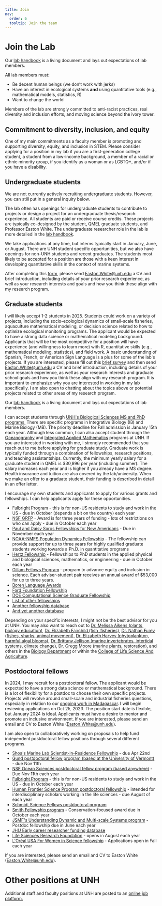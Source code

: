 ```yaml
---
title: Join
nav:
  order: 6
  tooltip: Join the team
---
```


# <i class="fas join"></i>Join the Lab

Our [lab handbook](https://github.com/QuantMarineEcoLab/lab-onboarding/blob/main/qmel-onboarding.md) is a living document and lays out expectations of lab members. 


All lab members must:
- Be decent human beings (we don’t work with jerks) 
- Have an interest in ecological systems **and** using quantitative tools (e.g., mathematical models, statistics, R)
- Want to change the world

Members of the lab are strongly committed to anti-racist practices, real diversity and inclusion efforts, and moving science beyond the ivory tower.



## Commitment to diversity, inclusion, and equity

One of my main commitments as a faculty member is promoting and supporting diversity, equity, and inclusion in STEM. Please consider applying for a position in my lab if you are a first-generation college student, a student from a low-income background, a member of a racial or ethnic minority group, if you identify as a woman or as LGBTQ+, and/or if you have a disability.




## Undergraduate students

We are not currently actively recruiting undergraduate students. However, you can still put in a general inquiry below. 

The lab often has openings for undergraduate students to contribute to projects or design a project for an undergraduate thesis/research experience. All students are paid or receive course credits. These projects are typically co-designed by the student, QMEL graduate students, and Professor Easton White. The undergraduate researcher role in the lab is more detailed in the [lab handbook](https://github.com/QuantMarineEcoLab/lab-onboarding/blob/main/qmel-onboarding.md#being-a-successful-undergraduate-researcher).

We take applications at any time, but interns typically start in January, June, or August. There are UNH student specific opportunities, but we also have openings for non-UNH students and recent graduates. The students most likely to be accepted for a position are those with a keen interest in developing quantitative skills in the context of marine systems.

After completing this [form](https://forms.gle/16fogrHEX7duePXw5), please send <Easton.White@unh.edu> a CV and brief introduction, including details of your prior research experience, as well as your research interests and goals and how you think these align with my research program.


## Graduate students

I will likely accept 1-2 students in 2025. Students could work on a variety of projects, including the socio-ecological dynamics of small-scale fisheries, aquaculture mathematical modeling, or decision science related to how to optimize ecological monitoring programs. The applicant would be expected to have a strong data science or mathematical modeling background. Applicants that will be the most competitive for a position will have experience (and willingness to learn more) with R, quantitative skills (e.g., mathematical modeling, statistics), and field work. A basic understanding of Spanish, French, or American Sign Language is a plus for some of the lab's projects. If you are interested, please fill out this [brief survey](https://forms.gle/v8SeNbqEw1GL1f1M6) and then send <Easton.White@unh.edu> a CV and brief introduction, including details of your prior research experience, as well as your research interests and graduate school goals and how you think these align with my research program. It is important to emphasize why you are interested in working in my lab specifically. I am also open to chatting about the topics above or potential projects related to other areas of my research program. 

Our [lab handbook](https://github.com/QuantMarineEcoLab/lab-onboarding/blob/main/qmel-onboarding.md) is a living document and lays out expectations of lab members. 

I can accept students through [UNH's Biological Sciences MS and PhD programs.](https://colsa.unh.edu/biological-sciences) There are specific programs in Integrative Biology (IB) and Marine Biology (MB). The priority deadline for Fall admission is January 15th each year. Although less common, I can also accept student through the [Oceanography](https://ceps.unh.edu/earth-sciences/academics) and [Integrated Applied Mathematics](https://ceps.unh.edu/integrated-applied-mathematics/academics) programs at UNH. If you are interested in working with me, I strongly recommended that you reach out to me before applying for graduate study. Graduate work is typically funded through a combination of fellowships, research positions, and teaching assistantships. Currently, the minimum yearly salary for a graduate student in QMEL is $30,996 per year (including summer). The salary increases each year and is higher if you already have a MS degree. Health insurance and tuition are also covered by the lab/university. When we make an offer to a graduate student, their funding  is described in detail in an offer letter. 

I encourage my own students and applicants to apply for various grants and fellowships. I can help applicants apply for these opportunities. 
- [Fulbright Program](https://us.fulbrightonline.org/) - this is for non-US residents to study and work in the US - due in October (depends a bit on the country) each year
- [NSF GRFP](https://www.nsfgrfp.org/) - Award is for three years of funding - lots of restrictions on who can apply - due in October each year
- [Paul and Daisy Soros Fellowships for New Americans](https://www.pdsoros.org/) - Due in November each year
- [NOAA-NMFS Population Dynamics Fellowship](https://seagrant.noaa.gov/nmfs-sg-fellowship/) - The fellowship can provide support for up to three years for highly qualified graduate students working towards a Ph.D. in quantitative programs 
- [Hertz Fellowship](https://www.hertzfoundation.org/the-fellowship/apply-for-fellowship/) - Fellowships to PhD students in the applied physical and biological sciences, mathematics, or engineering - due in October each year
- [Gillam Fellows Program](https://www.hhmi.org/programs/gilliam-fellows) - program to advance equity and inclusion in science. Each adviser-student pair receives an annual award of $53,000 for up to three years. 
- [Boren Language Awards](https://www.borenawards.org/)
- [Ford Foundation Fellowship](https://sites.nationalacademies.org/pga/fordfellowships/index.htm)
- [DOE Computational Science Graduate Fellowship](https://www.krellinst.org/csgf/)
- [List of other fellowships](https://grad.ncsu.edu/student-funding/fellowships-and-grants/national/nationally-competitive-graduate-fellowships/)
- [Another fellowship database](https://www.pathwaystoscience.org/grad.aspx)
- [And yet another database](https://apps.grad.illinois.edu/fellowship-finder/SearchResult/selectedValues=11&31&28&SearchBy=)


Depending on your specific interests, I might not be the best advisor for you at UNH. You may also want to reach out to [Dr. Melissa Aikens (plants, biology education)](https://colsa.unh.edu/person/melissa-aikens), [Dr. Elizabeth Fairchild (fish, fisheries)](https://colsa.unh.edu/person/elizabeth-fairchild), [Dr. Nathan Furey (fishes, sharks, animal movement)](https://colsa.unh.edu/person/nathan-furey), [Dr. Elizabeth Harvey (phytoplankton, harmful algal blooms)](https://colsa.unh.edu/person/elizabeth-harvey), [Dr. Brittany Jellison (marine invertebrates, intertidal systems, climate change)](https://colsa.unh.edu/person/brittany-jellison), [Dr. Gregg Moore (marine plants, restoration)](https://colsa.unh.edu/person/gregg-moore), and others in the [Biology Department](https://colsa.unh.edu/biological-sciences/people) or within the [College of Life Science And Agriculture](https://colsa.unh.edu/). 




## Postdoctoral fellows

In 2024, I may recruit for a postdoctoral fellow. The applicant would be expected to have a strong data science or mathematical background. There is a lot of flexibility for a postdoc to choose their own specific projects. Projects will revolve around small-scale and industrial fisheries questions, especially in relation to our [ongoing work in Madagascar](https://www.nsf.gov/awardsearch/showAward?AWD_ID=1923707&HistoricalAwards=false).  I will begin reviewing applications on Oct 25, 2023. The position start date is flexible, but January 2024 is ideal. Applicants must have a desire to mentor and promote an inclusive environment. If you are interested, please send an email and CV to Easton White (<Easton.White@unh.edu>). 



I am also open to collaboratively working on proposals to help fund independent postdoctoral fellow positions through several different programs.

- [Shoals Marine Lab Scientist-in-Residence Fellowship](https://www.shoalsmarinelaboratory.org/sirf) - due Apr 22nd
- [Gund postdoctoral fellow program (based at the University of Vermont)](http://go.uvm.edu/nia9k) - due Nov 11th
- [NSF Ocean Sciences postdoctoral fellow program (based anywhere)](https://beta.nsf.gov/funding/opportunities/ocean-sciences-postdoctoral-research-fellowships-oce-prf-0) - Due Nov 11th each year
- [Fulbright Program](https://us.fulbrightonline.org/) - this is for non-US residents to study and work in the US - due in October each year
- [Human Frontier Science Program postdoctoral fellowship](https://www.hfsp.org/funding/hfsp-funding/postdoctoral-fellowships) - intended for interdisciplinary scholars working in the life sciences - due August of each year
- [Schmidt Science Fellows postdoctoral program](https://schmidtsciencefellows.org/selection/)
- [Smith Fellowship program](https://conbio.org/mini-sites/smith-fellows) - Conservation-focused award due in October each year
- [JSMF's Understanding Dynamic and Multi-scale Systems program](https://www.jsmf.org/apply/fellowship/) - Postdoc fellowship due in June each year
- [JHU Early career researcher funding database](https://research.jhu.edu/rdt/funding-opportunities/early-career/) 
- [Life Sciences Research Foundation](https://lsrf.org/apply/) - opens in August each year
- [L'Oréal USA For Women in Science fellowship](https://www.loreal.com/en/usa/pages/group/fwis/) - Applications open in Fall each year

If you are interested, please send an email and CV to Easton White (<Easton.White@unh.edu>). 





# Other positions at UNH

Additional staff and faculty positions at UNH are posted to an [online job platform.](https://jobs.usnh.edu/) 


